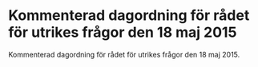 # Kommenterad dagordning för rådet för utrikes frågor den 18 maj 2015

Kommenterad dagordning för rådet för utrikes frågor den 18 maj 2015.
